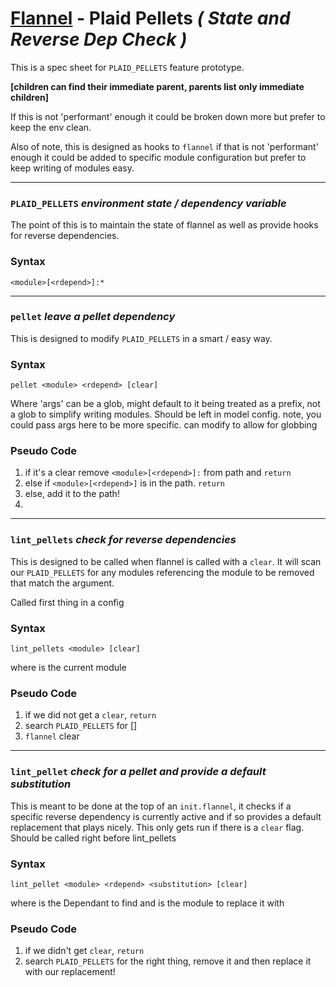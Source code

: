 # [Flannel][readme-md] - Plaid Pellets *( State and Reverse Dep Check )*

This is a spec sheet for `PLAID_PELLETS` feature prototype.

**[children can find their immediate parent, parents list only immediate children]**

If this is not 'performant' enough it could be broken down more but prefer to keep the env clean.

Also of note, this is designed as hooks to `flannel` if that is not 'performant' enough it could be added to specific module configuration but prefer to keep writing of modules easy.

---

### `PLAID_PELLETS` *environment state / dependency variable*

The point of this is to maintain the state of flannel as well as provide hooks for reverse dependencies. 

### Syntax

`<module>[<rdepend>]:*`

---

### `pellet` *leave a pellet dependency*

This is designed to modify `PLAID_PELLETS` in a smart / easy way.

### Syntax

`pellet <module> <rdepend> [clear]`

Where <module>'args' can be a glob, might default to it being treated as a prefix, not a glob to simplify writing modules. Should be left in model config. note, you could pass args here to be more specific. can modify to allow for globbing

### Pseudo Code

1. if it's a clear remove `<module>[<rdepend>]:` from path and `return`
3. else if `<module>[<rdepend>]` is in the path. `return`
4. else, add it to the path!
5. 

---

### `lint_pellets` *check for reverse dependencies*

This is designed to be called when flannel is called with a `clear`. It will scan our `PLAID_PELLETS` for any modules referencing the module to be removed that match the argument.

Called first thing in a config

### Syntax

`lint_pellets <module> [clear]`

where *<module>* is the current module

### Pseudo Code

1. if we did not get a `clear`, `return`
2. search `PLAID_PELLETS` for <module>[<rdepend>]
3. `flannel` <module> clear

---

### `lint_pellet` *check for a pellet and provide a default substitution*

This is meant to be done at the top of an `init.flannel`, it checks if a specific reverse dependency is currently active and if so provides a default replacement that plays nicely. This only gets run if there is a `clear` flag. Should be called right before lint_pellets

### Syntax

`lint_pellet <module> <rdepend> <substitution> [clear]`

where *<module glob to find>* is the Dependant to find and *<substitution>* is the module to replace it with

### Pseudo Code

1. if we didn't get `clear`, `return`
2. search `PLAID_PELLETS` for the right thing, remove it and then replace it with our replacement!

[readme-md]: ../README.md "Flannel Readme"